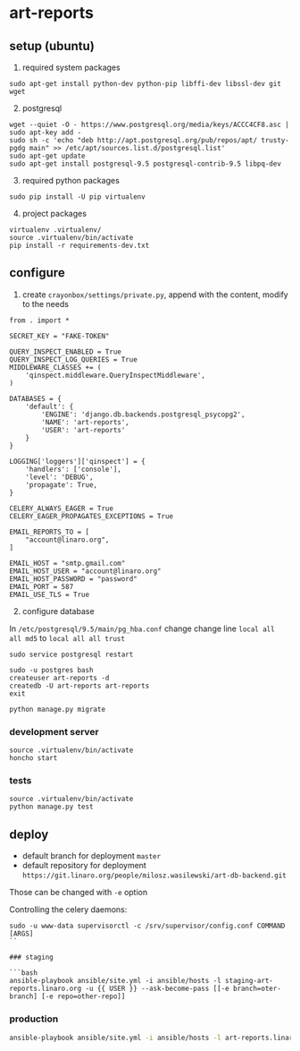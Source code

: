 # art-reports

## setup (ubuntu)

1) required system packages

```
sudo apt-get install python-dev python-pip libffi-dev libssl-dev git wget
```

2) postgresql

```
wget --quiet -O - https://www.postgresql.org/media/keys/ACCC4CF8.asc | sudo apt-key add -
sudo sh -c 'echo "deb http://apt.postgresql.org/pub/repos/apt/ trusty-pgdg main" >> /etc/apt/sources.list.d/postgresql.list'
sudo apt-get update
sudo apt-get install postgresql-9.5 postgresql-contrib-9.5 libpq-dev
```

3) required python packages

```
sudo pip install -U pip virtualenv
```

4) project packages

```
virtualenv .virtualenv/
source .virtualenv/bin/activate
pip install -r requirements-dev.txt
```


## configure

1) create `crayonbox/settings/private.py`, append with the content, modify to the needs

```
from . import *

SECRET_KEY = "FAKE-TOKEN"

QUERY_INSPECT_ENABLED = True
QUERY_INSPECT_LOG_QUERIES = True
MIDDLEWARE_CLASSES += (
	'qinspect.middleware.QueryInspectMiddleware',
)

DATABASES = {
    'default': {
		'ENGINE': 'django.db.backends.postgresql_psycopg2',
		'NAME': 'art-reports',
		'USER': 'art-reports'
    }
}

LOGGING['loggers']['qinspect'] = {
	'handlers': ['console'],
    'level': 'DEBUG',
	'propagate': True,
}

CELERY_ALWAYS_EAGER = True
CELERY_EAGER_PROPAGATES_EXCEPTIONS = True

EMAIL_REPORTS_TO = [
    "account@linaro.org",
]

EMAIL_HOST = "smtp.gmail.com"
EMAIL_HOST_USER = "account@linaro.org"
EMAIL_HOST_PASSWORD = "password"
EMAIL_PORT = 587
EMAIL_USE_TLS = True
```

2) configure database

In `/etc/postgresql/9.5/main/pg_hba.conf` change
change line `local all all md5` to `local all all trust`

```
sudo service postgresql restart
```

```
sudo -u postgres bash
createuser art-reports -d
createdb -U art-reports art-reports
exit
```

```
python manage.py migrate
```

### development server
```
source .virtualenv/bin/activate
honcho start
```


### tests
```
source .virtualenv/bin/activate
python manage.py test
```


## deploy

* default branch for deployment `master`
* default repository for deployment `https://git.linaro.org/people/milosz.wasilewski/art-db-backend.git`

Those can be changed with `-e` option

Controlling the celery daemons:

```
sudo -u www-data supervisorctl -c /srv/supervisor/config.conf COMMAND [ARGS]
``

### staging

```bash
ansible-playbook ansible/site.yml -i ansible/hosts -l staging-art-reports.linaro.org -u {{ USER }} --ask-become-pass [[-e branch=oter-branch] [-e repo=other-repo]]
```

### production

```bash
ansible-playbook ansible/site.yml -i ansible/hosts -l art-reports.linaro.org -u {{ USER }} --ask-become-pass [[-e branch=oter-branch] [-e repo=other-repo]]
```
